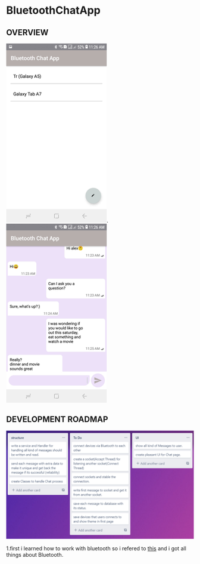 # BluetoothChatApp

## OVERVIEW
<img src="https://github.com/nima-abdpoor/BluetoothChatApp/blob/master/screenShots/devices.jpg" width="270">.<img src="https://github.com/nima-abdpoor/BluetoothChatApp/blob/master/screenShots/chat.jpg" width="270">

## DEVELOPMENT ROADMAP
<img src="https://github.com/nima-abdpoor/BluetoothChatApp/blob/master/screenShots/Tasks.PNG">

1.first i learned how to work with bluetooth so i refered to [this](https://developer.android.com/guide/topics/connectivity/bluetooth) and i got all things about Bluetooth.
